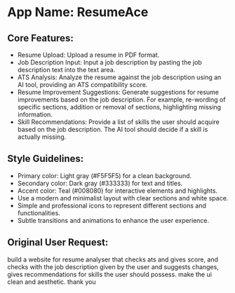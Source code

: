 # **App Name**: ResumeAce

## Core Features:

- Resume Upload: Upload a resume in PDF format.
- Job Description Input: Input a job description by pasting the job description text into the text area.
- ATS Analysis: Analyze the resume against the job description using an AI tool, providing an ATS compatibility score.
- Resume Improvement Suggestions: Generate suggestions for resume improvements based on the job description. For example, re-wording of specific sections, addition or removal of sections, highlighting missing information.
- Skill Recommendations: Provide a list of skills the user should acquire based on the job description. The AI tool should decide if a skill is actually missing.

## Style Guidelines:

- Primary color: Light gray (#F5F5F5) for a clean background.
- Secondary color: Dark gray (#333333) for text and titles.
- Accent color: Teal (#008080) for interactive elements and highlights.
- Use a modern and minimalist layout with clear sections and white space.
- Simple and professional icons to represent different sections and functionalities.
- Subtle transitions and animations to enhance the user experience.

## Original User Request:
build a website for resume analyser that checks ats and gives score, and checks with the job description given by the user and suggests changes, gives recommendations for skills the user should possess. make the ui clean and aesthetic. thank you
  
